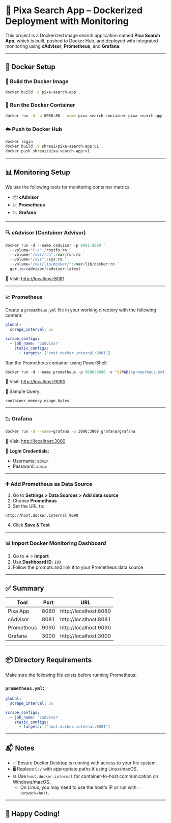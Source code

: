# 📸 Pixa Search App – Dockerized Deployment with Monitoring

This project is a Dockerized image search application named **Pixa Search App**, which is built, pushed to Docker Hub, and deployed with integrated monitoring using **cAdvisor**, **Prometheus**, and **Grafana**.

---

## 🐳 Docker Setup

### 🔨 Build the Docker Image

```bash
docker build -t pixa-search-app .
```

### 🚀 Run the Docker Container

```bash
docker run -d -p 8080:80 --name pixa-search-container pixa-search-app
```

### ☁️ Push to Docker Hub

```bash
docker login
docker build -t shreui/pixa-search-app:v1 .
docker push shreui/pixa-search-app:v1
```

---

## 📊 Monitoring Setup

We use the following tools for monitoring container metrics:

- 📦 **cAdvisor**
- 📈 **Prometheus**
- 📉 **Grafana**

---

### 🔍 cAdvisor (Container Advisor)

```powershell
docker run -d --name cadvisor -p 8081:8080 `
  --volume="C:/":/rootfs:ro `
  --volume="/var/run":/var/run:ro `
  --volume="/sys":/sys:ro `
  --volume="/var/lib/docker/":/var/lib/docker:ro `
  gcr.io/cadvisor/cadvisor:latest
```

📍 Visit: [http://localhost:8081](http://localhost:8081)

---

### 📈 Prometheus

Create a `prometheus.yml` file in your working directory with the following content:

```yaml
global:
  scrape_interval: 5s

scrape_configs:
  - job_name: 'cadvisor'
    static_configs:
      - targets: ['host.docker.internal:8081']
```

Run the Prometheus container using PowerShell:

```powershell
docker run -d --name prometheus -p 9090:9090 -v "${PWD}\prometheus.yml:/etc/prometheus/prometheus.yml" prom/prometheus
```

📍 Visit: [http://localhost:9090](http://localhost:9090)

🔎 Sample Query:

```
container_memory_usage_bytes
```

---

### 📉 Grafana

```bash
docker run -d --name=grafana -p 3000:3000 grafana/grafana
```

📍 Visit: [http://localhost:3000](http://localhost:3000)

🔑 **Login Credentials:**

- Username: `admin`
- Password: `admin`

---

### ➕ Add Prometheus as Data Source

1. Go to **Settings > Data Sources > Add data source**
2. Choose **Prometheus**
3. Set the URL to:

```
http://host.docker.internal:9090
```

4. Click **Save & Test**

---

### 📊 Import Docker Monitoring Dashboard

1. Go to ➕ > **Import**
2. Use **Dashboard ID**: `193`
3. Follow the prompts and link it to your Prometheus data source

---

## ✅ Summary

| Tool       | Port | URL                      |
|------------|------|--------------------------|
| Pixa App   | 8080 | http://localhost:8080    |
| cAdvisor   | 8081 | http://localhost:8081    |
| Prometheus | 9090 | http://localhost:9090    |
| Grafana    | 3000 | http://localhost:3000    |

---

## 📦 Directory Requirements

Make sure the following file exists before running Prometheus:

### `prometheus.yml`:

```yaml
global:
  scrape_interval: 5s

scrape_configs:
  - job_name: 'cadvisor'
    static_configs:
      - targets: ['host.docker.internal:8081']
```

---

## 📬 Notes

- ✅ Ensure Docker Desktop is running with access to your file system.
- 🖥️ Replace `C:/` with appropriate paths if using Linux/macOS.
- 🌐 Use `host.docker.internal` for container-to-host communication on Windows/macOS.
  - On Linux, you may need to use the host's IP or run with `--network=host`.

---

## 🧠 Happy Coding!
